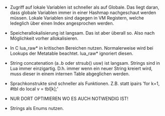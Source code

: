 - Zugriff auf lokale Variablen ist schneller als auf Globale.
  Das liegt daran, dass globale Variablen immer in einer Hashmap nachgeschaut werden müssen.
  Lokale Variablen sind dagegen in VM Registern, welche ledeglich über einen Index angesprochen werden.

- Speicherallokalisierung ist langsam.
  Das ist aber überall so.
  Also nach Möglichkeit vorher allokalisieren.

- In C lua_raw* in kritischen Bereichen nutzen.
  Normalerweise wird bei Lookups der Metatable beachtet. lua_raw* ignoriert diesen.

- String concatenation (a..b oder strsub() usw) ist langsam.
  Strings sind in Lua immer einzigartig. D.h. immer wenn ein neuer String kreiert wird,
  muss dieser in einem internen Table abgeglichen werden.

- Sprachkonstrukte sind schneller als Funktionen.
  Z.B. statt ipairs 'for k=1, #tbl do local v = tbl[k];'

- NUR DORT OPTIMIEREN WO ES AUCH NOTWENDIG IST!

- Strings als Enums nutzen.
